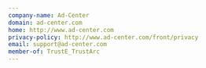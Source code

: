 ```yaml
---
company-name: Ad-Center
domain: ad-center.com
home: http://www.ad-center.com
privacy-policy: http://www.ad-center.com/front/privacy
email: support@ad-center.com
member-of: TrustE_TrustArc
---
```




